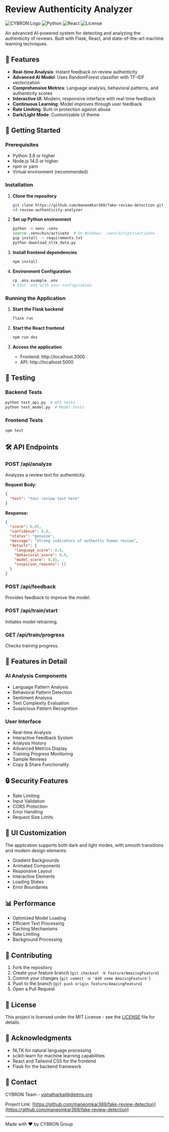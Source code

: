 # Review Authenticity Analyzer

![CYBRON Logo](https://img.shields.io/badge/CYBRON-AI%20Powered-blue)
![Python](https://img.shields.io/badge/python-3.8%2B-blue)
![React](https://img.shields.io/badge/react-18.2.0-blue)
![License](https://img.shields.io/badge/license-MIT-green)

An advanced AI-powered system for detecting and analyzing the authenticity of reviews. Built with Flask, React, and state-of-the-art machine learning techniques.

## 🌟 Features

- **Real-time Analysis**: Instant feedback on review authenticity
- **Advanced AI Model**: Uses RandomForest classifier with TF-IDF vectorization
- **Comprehensive Metrics**: Language analysis, behavioral patterns, and authenticity scores
- **Interactive UI**: Modern, responsive interface with real-time feedback
- **Continuous Learning**: Model improves through user feedback
- **Rate Limiting**: Built-in protection against abuse
- **Dark/Light Mode**: Customizable UI theme

## 🚀 Getting Started

### Prerequisites

- Python 3.8 or higher
- Node.js 14.0 or higher
- npm or yarn
- Virtual environment (recommended)

### Installation

1. **Clone the repository**
   ```bash
   git clone https://github.com/maneomkar369/fake-review-detection.git
   cd review-authenticity-analyzer
   ```

2. **Set up Python environment**
   ```bash
   python -m venv .venv
   source .venv/bin/activate  # On Windows: .venv\Scripts\activate
   pip install -r requirements.txt
   python download_nltk_data.py
   ```

3. **Install frontend dependencies**
   ```bash
   npm install
   ```

4. **Environment Configuration**
   ```bash
   cp .env.example .env
   # Edit .env with your configuration
   ```

### Running the Application

1. **Start the Flask backend**
   ```bash
   flask run
   ```

2. **Start the React frontend**
   ```bash
   npm run dev
   ```

3. **Access the application**
   - Frontend: http://localhost:3000
   - API: http://localhost:5000

## 🧪 Testing

### Backend Tests
```bash
python test_api.py  # API tests
python test_model.py  # Model tests
```

### Frontend Tests
```bash
npm test
```

## 🛠️ API Endpoints

### POST /api/analyze
Analyzes a review text for authenticity.

**Request Body:**
```json
{
  "text": "Your review text here"
}
```

**Response:**
```json
{
  "score": 0.85,
  "confidence": 0.9,
  "status": "genuine",
  "message": "Strong indicators of authentic human review",
  "details": {
    "language_score": 0.8,
    "behavioral_score": 0.9,
    "model_score": 0.85,
    "suspicion_reasons": []
  }
}
```

### POST /api/feedback
Provides feedback to improve the model.

### POST /api/train/start
Initiates model retraining.

### GET /api/train/progress
Checks training progress.

## 🎯 Features in Detail

### AI Analysis Components
- Language Pattern Analysis
- Behavioral Pattern Detection
- Sentiment Analysis
- Text Complexity Evaluation
- Suspicious Pattern Recognition

### User Interface
- Real-time Analysis
- Interactive Feedback System
- Analysis History
- Advanced Metrics Display
- Training Progress Monitoring
- Sample Reviews
- Copy & Share Functionality

## 🔒 Security Features

- Rate Limiting
- Input Validation
- CORS Protection
- Error Handling
- Request Size Limits

## 🎨 UI Customization

The application supports both dark and light modes, with smooth transitions and modern design elements:

- Gradient Backgrounds
- Animated Components
- Responsive Layout
- Interactive Elements
- Loading States
- Error Boundaries

## 📊 Performance

- Optimized Model Loading
- Efficient Text Processing
- Caching Mechanisms
- Rate Limiting
- Background Processing

## 🤝 Contributing

1. Fork the repository
2. Create your feature branch (`git checkout -b feature/AmazingFeature`)
3. Commit your changes (`git commit -m 'Add some AmazingFeature'`)
4. Push to the branch (`git push origin feature/AmazingFeature`)
5. Open a Pull Request

## 📝 License

This project is licensed under the MIT License - see the [LICENSE](LICENSE) file for details.

## 🙏 Acknowledgments

- NLTK for natural language processing
- scikit-learn for machine learning capabilities
- React and Tailwind CSS for the frontend
- Flask for the backend framework

## 📧 Contact

CYBRON Team - vishalharkal@dietms.org

Project Link: [https://github.com/maneomkar369/fake-review-detection](https://github.com/maneomkar369/fake-review-detection)

---

Made with ♥ by CYBRON Group 
